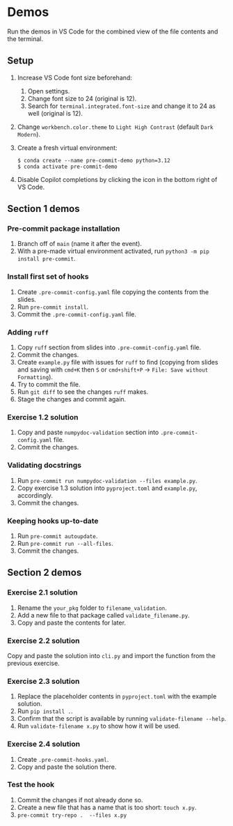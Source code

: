 # Demos

Run the demos in VS Code for the combined view of the file contents and the terminal.

## Setup

1. Increase VS Code font size beforehand:

    1. Open settings.
    2. Change font size to 24 (original is 12).
    3. Search for `terminal.integrated.font-size` and change it to 24 as well (original is 12).

3. Change `workbench.color.theme` to `Light High Contrast` (default `Dark Modern`).

4. Create a fresh virtual environment:
  
    ```shell
    $ conda create --name pre-commit-demo python=3.12
    $ conda activate pre-commit-demo
    ```

5. Disable Copilot completions by clicking the icon in the bottom right of VS Code.

## Section 1 demos

### Pre-commit package installation

1. Branch off of `main` (name it after the event).
2. With a pre-made virtual environment activated, run `python3 -m pip install pre-commit`.

### Install first set of hooks

1. Create `.pre-commit-config.yaml` file copying the contents from the slides.
2. Run `pre-commit install`.
3. Commit the `.pre-commit-config.yaml` file.

### Adding `ruff`

1. Copy `ruff` section from slides into `.pre-commit-config.yaml` file.
2. Commit the changes.
3. Create `example.py` file with issues for `ruff` to find (copying from slides and saving with `cmd+K` then `S` or `cmd+shift+P` &rarr; `File: Save without Formatting`).
4. Try to commit the file.
5. Run `git diff` to see the changes `ruff` makes.
6. Stage the changes and commit again.

### Exercise 1.2 solution

1. Copy and paste `numpydoc-validation` section into `.pre-commit-config.yaml` file.
2. Commit the changes.

### Validating docstrings

1. Run `pre-commit run numpydoc-validation --files example.py`.
2. Copy exercise 1.3 solution into `pyproject.toml` and `example.py`, accordingly.
3. Commit the changes.

### Keeping hooks up-to-date

1. Run `pre-commit autoupdate`.
2. Run `pre-commit run --all-files`.
3. Commit the changes.

## Section 2 demos

### Exercise 2.1 solution

1. Rename the `your_pkg` folder to `filename_validation`.
2. Add a new file to that package called `validate_filename.py`.
3. Copy and paste the contents for later.

### Exercise 2.2 solution

Copy and paste the solution into `cli.py` and import the function from the previous exercise.

### Exercise 2.3 solution

1. Replace the placeholder contents in `pyproject.toml` with the example solution.
2. Run `pip install .`.
3. Confirm that the script is available by running `validate-filename --help`.
4. Run `validate-filename x.py` to show how it will be used.

### Exercise 2.4 solution

1. Create `.pre-commit-hooks.yaml`.
2. Copy and paste the solution there.

### Test the hook

1. Commit the changes if not already done so.
2. Create a new file that has a name that is too short: `touch x.py`.
3. `pre-commit try-repo .  --files x.py`
